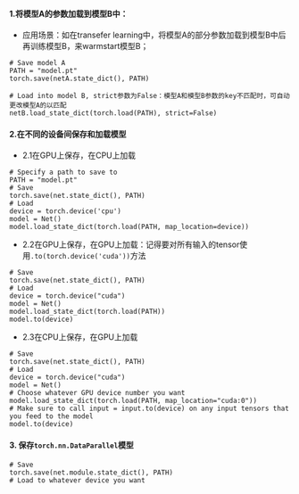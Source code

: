 #### 1.将模型A的参数加载到模型B中：
+ 应用场景：如在transefer learning中，将模型A的部分参数加载到模型B中后再训练模型B，来warmstart模型B；  
```
# Save model A
PATH = "model.pt"
torch.save(netA.state_dict(), PATH)

# Load into model B, strict参数为False：模型A和模型B参数的key不匹配时，可自动更改模型A的以匹配
netB.load_state_dict(torch.load(PATH), strict=False)
```

#### 2.在不同的设备间保存和加载模型
+ 2.1在GPU上保存，在CPU上加载
```
# Specify a path to save to
PATH = "model.pt"
# Save
torch.save(net.state_dict(), PATH)
# Load
device = torch.device('cpu')
model = Net()
model.load_state_dict(torch.load(PATH, map_location=device))
```
+ 2.2在GPU上保存，在GPU上加载：记得要对所有输入的tensor使用`.to(torch.device('cuda'))`方法
```
# Save
torch.save(net.state_dict(), PATH)
# Load
device = torch.device("cuda")
model = Net()
model.load_state_dict(torch.load(PATH))
model.to(device)
```
+ 2.3在CPU上保存，在GPU上加载
```
# Save
torch.save(net.state_dict(), PATH)
# Load
device = torch.device("cuda")
model = Net()
# Choose whatever GPU device number you want
model.load_state_dict(torch.load(PATH, map_location="cuda:0"))
# Make sure to call input = input.to(device) on any input tensors that you feed to the model
model.to(device)
```

#### 3. 保存`torch.nn.DataParallel`模型
```
# Save
torch.save(net.module.state_dict(), PATH)
# Load to whatever device you want
```


